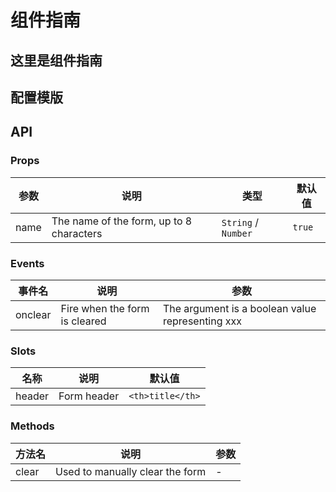 # 组件指南

## 这里是组件指南


## 配置模版

## API 

### Props

|参数|说明|类型|默认值|
|---|---|---|---|
|name|The name of the form, up to 8 characters|`String` /  `Number`|`true`|


### Events

|事件名|说明|参数|
|---|---|---|
|onclear|Fire when the form is cleared|The argument is a boolean value representing xxx|


### Slots

|名称|说明|默认值|
|---|---|---|
|header|Form header|`<th>title</th>`|


### Methods

|方法名|说明|参数|
|---|---|---|
|clear|Used to manually clear the form|-|



